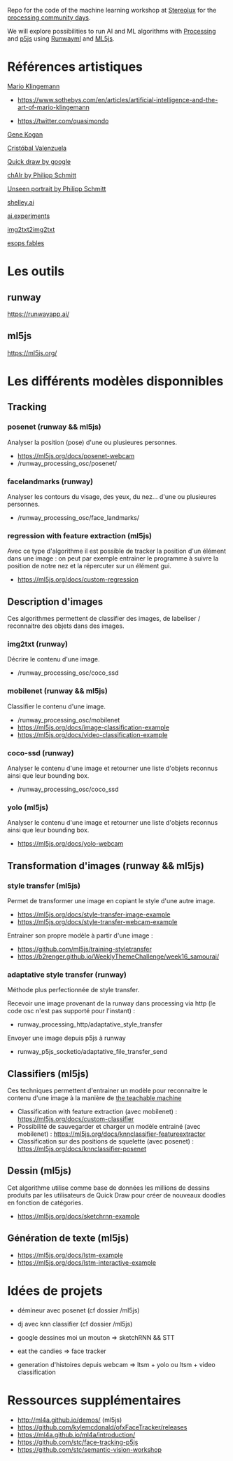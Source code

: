 Repo for the code of the machine learning workshop at [Stereolux](https://www.stereolux.org/) for the [processing community days](https://day.processing.org/).

We will explore possibilities to run AI and ML algorithms with [Processing](https://processing.org/) and [p5js](https://p5js.org/) using [Runwayml](https://runwayapp.ai/) and [ML5js](https://ml5js.org/).


# Références artistiques

[Mario Klingemann](http://quasimondo.com/) 
  
- https://www.sothebys.com/en/articles/artificial-intelligence-and-the-art-of-mario-klingemann

- https://twitter.com/quasimondo
  
[Gene Kogan](http://genekogan.com/) 

[Cristóbal Valenzuela](https://cvalenzuelab.com/)

[Quick draw by google](https://quickdraw.withgoogle.com/)
    
[chAIr by Philipp Schmitt](https://philippschmitt.com/work/chair)   
    
[Unseen portrait by Philipp Schmitt](https://philippschmitt.com/work/unseen-portraits)  
    
[shelley.ai](http://shelley.ai/) 
 
[ai.experiments](https://experiments.withgoogle.com/collection/ai)

[img2txt2img2txt](https://b2renger.github.io/Runway-experiment-img2txt2img2txt/index.html)
    
[esops fables](https://towardsdatascience.com/lets-read-a-story-a-study-on-storytelling-for-children-using-machine-learning-tools-1b631bbbffac)


# Les outils

## runway 

https://runwayapp.ai/ 

## ml5js

https://ml5js.org/  


# Les différents modèles disponnibles

## Tracking

### posenet (runway && ml5js)

Analyser la position (pose) d'une ou plusieures personnes.

- https://ml5js.org/docs/posenet-webcam
- /runway_processing_osc/posenet/


### facelandmarks (runway)

Analyser les contours du visage, des yeux, du nez... d'une ou plusieures personnes.

- /runway_processing_osc/face_landmarks/


### regression with feature extraction (ml5js)

Avec ce type d'algorithme il est possible de tracker la position d'un élément dans une image : on peut par exemple entrainer le programme à suivre la position de notre nez et la répercuter sur un élément gui.

- https://ml5js.org/docs/custom-regression


## Description d'images

Ces algorithmes permettent de classifier des images, de labeliser / reconnaitre des objets dans des images.


### img2txt (runway)

Décrire le contenu d'une image.

- /runway_processing_osc/coco_ssd


### mobilenet (runway && ml5js)

Classifier le contenu d'une image.

- /runway_processing_osc/mobilenet
- https://ml5js.org/docs/image-classification-example
- https://ml5js.org/docs/video-classification-example


### coco-ssd (runway)

Analyser le contenu d'une image et retourner une liste d'objets reconnus ainsi que leur bounding box.

- /runway_processing_osc/coco_ssd


### yolo (ml5js)

Analyser le contenu d'une image et retourner une liste d'objets reconnus ainsi que leur bounding box.

- https://ml5js.org/docs/yolo-webcam


## Transformation d'images (runway && ml5js)

### style transfer (ml5js)

Permet de transformer une image en copiant le style d'une autre image.

- https://ml5js.org/docs/style-transfer-image-example
- https://ml5js.org/docs/style-transfer-webcam-example

Entrainer son propre modèle à partir d'une image :

- https://github.com/ml5js/training-styletransfer
- https://b2renger.github.io/WeeklyThemeChallenge/week16_samourai/


### adaptative style transfer (runway)

Méthode plus perfectionnée de style transfer.

Recevoir une image provenant de la runway dans processing via http (le code osc n'est pas supporté pour l'instant) :
- runway_processing_http/adaptative_style_transfer

Envoyer une image depuis p5js à runway
- runway_p5js_socketio/adaptative_file_transfer_send


## Classifiers (ml5js)

Ces techniques permettent d'entrainer un modèle pour reconnaitre le contenu d'une image à la manière de [the teachable machine](https://teachablemachine.withgoogle.com/)

- Classification with feature extraction (avec mobilenet) : https://ml5js.org/docs/custom-classifier
- Possibilité de sauvegarder et charger un modèle entrainé (avec mobilenet) : https://ml5js.org/docs/knnclassifier-featureextractor
- Classification sur des positions de squelette (avec posenet) : https://ml5js.org/docs/knnclassifier-posenet


## Dessin (ml5js)

Cet algorithme utilise comme base de données les millions de dessins produits par les utilisateurs de Quick Draw pour créer de nouveaux doodles en fonction de catégories.

- https://ml5js.org/docs/sketchrnn-example


## Génération de texte (ml5js)

- https://ml5js.org/docs/lstm-example
- https://ml5js.org/docs/lstm-interactive-example



# Idées de projets 

- démineur avec posenet (cf dossier /ml5js)
- dj avec knn classifier (cf dossier /ml5js)

- google dessines moi un mouton => sketchRNN && STT
- eat the candies => face tracker
- generation d'histoires depuis webcam => ltsm + yolo ou ltsm + video classification


# Ressources supplémentaires

- http://ml4a.github.io/demos/ (ml5js)
- https://github.com/kylemcdonald/ofxFaceTracker/releases 
- https://ml4a.github.io/ml4a/introduction/
- https://github.com/stc/face-tracking-p5js
- https://github.com/stc/semantic-vision-workshop




